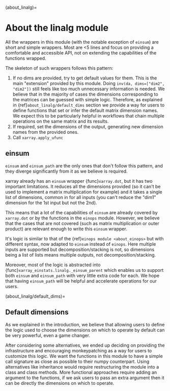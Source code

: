 (about_linalg)=
# About the linalg module
All the wrappers in this module (with the notable exception of `einsum`) are
short and simple wrappers. Most are <5 lines and focus on providing a
comfortable and accessible API, not on extending the capabilities of the
functions wrapped.

The skeleton of such wrappers follows this pattern:
1. If no dims are provided, try to get default values for them. This is the main "extension"
   provided by this module. Doing `inv(da, dims=["dim2", "dim2"])` still feels like
   too much unnecessary information is needed. We believe that in the majority of cases
   the dimensions corresponding to the matrices can be guessed with simple logic.
   Therefore, as explained in {ref}`about_linalg/default_dims` section we provide a way
   for users to define functions that set or infer the default matrix dimension names.
   We expect this to be particularly helpful in workflows that chain multiple
   operations on the same matrix and its results.
2. If required, set the dimensions of the output, generating new dimension names
   from the provided ones.
3. Call `xarray.apply_ufunc`

## einsum
`einsum` and `einsum_path` are the only ones that don't follow this pattern, and
they diverge significantly from it as we believe is required.

xarray already has an `einsum` wrapper {func}`xarray.dot`, but it has two important
limitations. It reduces all the dimensions provided (so it can't be used to
implement a matrix multiplication for example) and it takes a single list of dimensions,
common in for all inputs (you can't reduce the "dim1" dimension for the 1st input but not the 2nd).

This means that a lot of the capabilities of `einsum` are already covered by `xarray.dot` or
by the functions in the `einops` module. However, we believe that the cases that
are not covered (such as matrix multiplication or outer product)
are relevant enough to write this `einsum` wrapper.

It's logic is similar to that of the {ref}`einops module <about_einops>` but with different
syntax, now adapted to `einsum` instead of `einops`. Here multiple inputs are supported
but decomposition/stacking is not, so dimensions being a list of lists means multiple outputs,
not decomposition/stacking.

Moreover, most of the logic is abstracted into {func}`xarray_einstats.linalg._einsum_parent`
which enables us to support both `einsum` and `einsum_path` with very little extra code for
each. We hope that having `einsum_path` will be helpful and accelerate operations
for our users.

(about_linalg/default_dims)=
## Default dimensions
As we explained in the introduction, we believe that allowing users to define the logic
used to choose the dimensions on which to operate by default can be very powerful,
even a game changer.

After considering some alternatives, we ended up deciding on providing the infrastructure
and encouraging monkeypatching as a way for users to customize this logic. We want
the functions in this module to have a simple call signature as close as possible
to their numpy counterpart. Using alternatives like inheritance would require restructuring
the module into a class and class methods. More functional approaches require
adding an argument to the functions, if we ask users to pass an extra argument then
it can be directly the dimensions on which to operate.
